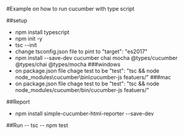 #Example on how to run cucumber with type script


##setup
- npm install typescript
- npm init -y
- tsc --init
- change tsconfig.json file to pint to "target": "es2017"
- npm install --save-dev cucumber chai mocha @types/cucumber @types/chai @types/mocha
###windows
- on package.json file chage test to be "test": "tsc && node node_modules\\cucumber\\bin\\cucumber-js featuers/"
###mac
- on package.json file chage test to be "test": "tsc && node node_modules/cucumber/bin/cucumber-js featuers/"


##Report 
- npm install simple-cucumber-html-reporter --save-dev


##Run
-- tsc
-- npm test
